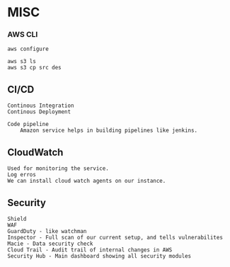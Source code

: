 # MISC


### AWS CLI
	aws configure

	aws s3 ls
	aws s3 cp src des

## CI/CD

	Continous Integration
	Continous Deployment

	Code pipeline 
		Amazon service helps in building pipelines like jenkins.

## CloudWatch

	Used for monitoring the service.
	Log erros
	We can install cloud watch agents on our instance.

## Security

	Shield
	WAF
	GuardDuty - like watchman
	Inspector - Full scan of our current setup, and tells vulnerabilites
	Macie - Data security check
	Cloud Trail - Audit trail of internal changes in AWS
	Security Hub - Main dashboard showing all security modules
